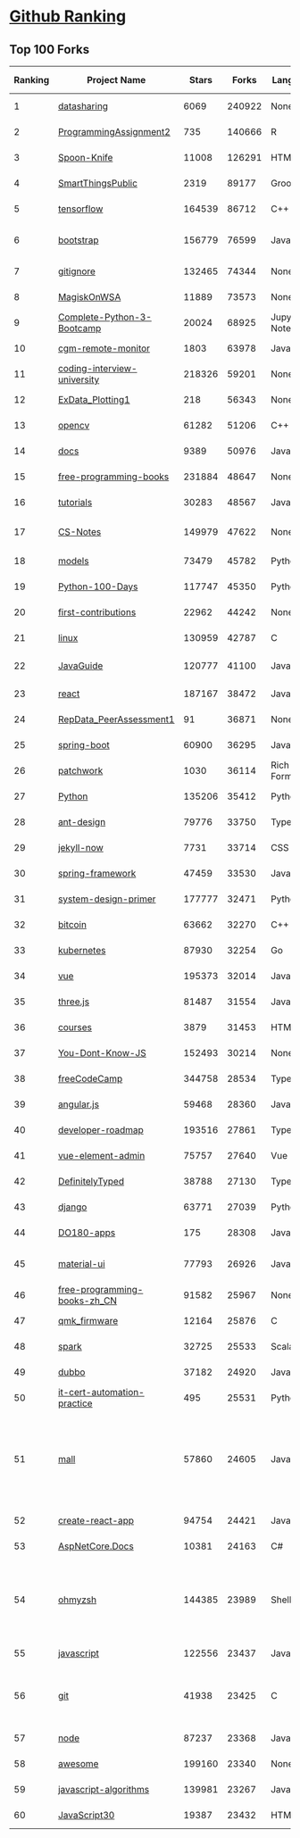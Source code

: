 [Github Ranking](../README.md)
==========

## Top 100 Forks

| Ranking | Project Name | Stars | Forks | Language | Open Issues | Description | Last Commit |
| ------- | ------------ | ----- | ----- | -------- | ----------- | ----------- | ----------- |
| 1 | [datasharing](https://github.com/jtleek/datasharing) | 6069 | 240922 | None | 285 | The Leek group guide to data sharing  | 2022-03-24T18:07:14Z |
| 2 | [ProgrammingAssignment2](https://github.com/rdpeng/ProgrammingAssignment2) | 735 | 140666 | R | 180 | Repository for Programming Assignment 2 for R Programming on Coursera | 2022-04-29T14:39:35Z |
| 3 | [Spoon-Knife](https://github.com/octocat/Spoon-Knife) | 11008 | 126291 | HTML | 1418 | This repo is for demonstration purposes only. | 2022-04-29T18:54:11Z |
| 4 | [SmartThingsPublic](https://github.com/SmartThingsCommunity/SmartThingsPublic) | 2319 | 89177 | Groovy | 58 | SmartThings open-source DeviceTypeHandlers and SmartApps code | 2022-04-29T12:01:00Z |
| 5 | [tensorflow](https://github.com/tensorflow/tensorflow) | 164539 | 86712 | C++ | 2222 | An Open Source Machine Learning Framework for Everyone | 2022-04-30T01:03:59Z |
| 6 | [bootstrap](https://github.com/twbs/bootstrap) | 156779 | 76599 | JavaScript | 216 | The most popular HTML, CSS, and JavaScript framework for developing responsive, mobile first projects on the web. | 2022-04-29T21:00:39Z |
| 7 | [gitignore](https://github.com/github/gitignore) | 132465 | 74344 | None | 0 | A collection of useful .gitignore templates | 2022-04-29T21:00:54Z |
| 8 | [MagiskOnWSA](https://github.com/LSPosed/MagiskOnWSA) | 11889 | 73573 | None | 1 | Integrate Magisk root and Google Apps (OpenGApps) into WSA (Windows Subsystem for Android) | 2022-04-20T16:39:53Z |
| 9 | [Complete-Python-3-Bootcamp](https://github.com/Pierian-Data/Complete-Python-3-Bootcamp) | 20024 | 68925 | Jupyter Notebook | 70 | Course Files for Complete Python 3 Bootcamp Course on Udemy | 2022-04-25T14:18:10Z |
| 10 | [cgm-remote-monitor](https://github.com/nightscout/cgm-remote-monitor) | 1803 | 63978 | JavaScript | 121 | nightscout web monitor | 2022-04-29T09:31:31Z |
| 11 | [coding-interview-university](https://github.com/jwasham/coding-interview-university) | 218326 | 59201 | None | 38 | A complete computer science study plan to become a software engineer. | 2022-04-24T23:48:47Z |
| 12 | [ExData_Plotting1](https://github.com/rdpeng/ExData_Plotting1) | 218 | 56343 | None | 75 | Plotting Assignment 1 for Exploratory Data Analysis | 2022-04-14T20:16:55Z |
| 13 | [opencv](https://github.com/opencv/opencv) | 61282 | 51206 | C++ | 2020 | Open Source Computer Vision Library | 2022-04-29T18:18:02Z |
| 14 | [docs](https://github.com/github/docs) | 9389 | 50976 | JavaScript | 98 | The open-source repo for docs.github.com | 2022-04-30T02:57:04Z |
| 15 | [free-programming-books](https://github.com/EbookFoundation/free-programming-books) | 231884 | 48647 | None | 29 | :books: Freely available programming books | 2022-04-29T00:28:05Z |
| 16 | [tutorials](https://github.com/eugenp/tutorials) | 30283 | 48567 | Java | 40 | Just Announced - "Learn Spring Security OAuth":  | 2022-04-29T21:08:05Z |
| 17 | [CS-Notes](https://github.com/CyC2018/CS-Notes) | 149979 | 47622 | None | 105 | :books: 技术面试必备基础知识、Leetcode、计算机操作系统、计算机网络、系统设计 | 2022-04-25T05:22:11Z |
| 18 | [models](https://github.com/tensorflow/models) | 73479 | 45782 | Python | 1155 | Models and examples built with TensorFlow | 2022-04-29T22:08:01Z |
| 19 | [Python-100-Days](https://github.com/jackfrued/Python-100-Days) | 117747 | 45350 | Python | 459 | Python - 100天从新手到大师 | 2022-04-24T01:41:14Z |
| 20 | [first-contributions](https://github.com/firstcontributions/first-contributions) | 22962 | 44242 | None | 73 | 🚀✨ Help beginners to contribute to open source projects | 2022-04-29T23:37:37Z |
| 21 | [linux](https://github.com/torvalds/linux) | 130959 | 42787 | C | 0 | Linux kernel source tree | 2022-04-29T22:58:18Z |
| 22 | [JavaGuide](https://github.com/Snailclimb/JavaGuide) | 120777 | 41100 | Java | 63 | 「Java学习+面试指南」一份涵盖大部分 Java 程序员所需要掌握的核心知识。准备 Java 面试，首选 JavaGuide！ | 2022-04-28T13:08:03Z |
| 23 | [react](https://github.com/facebook/react) | 187167 | 38472 | JavaScript | 658 | A declarative, efficient, and flexible JavaScript library for building user interfaces. | 2022-04-30T01:59:02Z |
| 24 | [RepData_PeerAssessment1](https://github.com/rdpeng/RepData_PeerAssessment1) | 91 | 36871 | None | 6 | Peer Assessment 1 for Reproducible Research | 2022-04-16T07:45:46Z |
| 25 | [spring-boot](https://github.com/spring-projects/spring-boot) | 60900 | 36295 | Java | 536 | Spring Boot | 2022-04-29T13:59:20Z |
| 26 | [patchwork](https://github.com/jlord/patchwork) | 1030 | 36114 | Rich Text Format | 19 | All the Git-it Workshop completers!  | 2022-04-30T01:35:51Z |
| 27 | [Python](https://github.com/TheAlgorithms/Python) | 135206 | 35412 | Python | 24 | All Algorithms implemented in Python | 2022-04-30T02:45:47Z |
| 28 | [ant-design](https://github.com/ant-design/ant-design) | 79776 | 33750 | TypeScript | 769 | An enterprise-class UI design language and React UI library | 2022-04-29T22:34:54Z |
| 29 | [jekyll-now](https://github.com/barryclark/jekyll-now) | 7731 | 33714 | CSS | 137 | Build a Jekyll blog in minutes, without touching the command line. | 2022-04-26T03:12:46Z |
| 30 | [spring-framework](https://github.com/spring-projects/spring-framework) | 47459 | 33530 | Java | 1152 | Spring Framework | 2022-04-30T01:18:09Z |
| 31 | [system-design-primer](https://github.com/donnemartin/system-design-primer) | 177777 | 32471 | Python | 158 | Learn how to design large-scale systems. Prep for the system design interview.  Includes Anki flashcards. | 2022-04-28T12:11:59Z |
| 32 | [bitcoin](https://github.com/bitcoin/bitcoin) | 63662 | 32270 | C++ | 597 | Bitcoin Core integration/staging tree | 2022-04-30T00:24:31Z |
| 33 | [kubernetes](https://github.com/kubernetes/kubernetes) | 87930 | 32254 | Go | 1632 | Production-Grade Container Scheduling and Management | 2022-04-30T01:52:30Z |
| 34 | [vue](https://github.com/vuejs/vue) | 195373 | 32014 | JavaScript | 329 | 🖖 Vue.js is a progressive, incrementally-adoptable JavaScript framework for building UI on the web. | 2022-04-29T18:55:04Z |
| 35 | [three.js](https://github.com/mrdoob/three.js) | 81487 | 31554 | JavaScript | 345 | JavaScript 3D Library. | 2022-04-30T02:55:28Z |
| 36 | [courses](https://github.com/DataScienceSpecialization/courses) | 3879 | 31453 | HTML | 26 | Course materials for the Data Science Specialization: https://www.coursera.org/specialization/jhudatascience/1 | 2021-03-30T06:51:57Z |
| 37 | [You-Dont-Know-JS](https://github.com/getify/You-Dont-Know-JS) | 152493 | 30214 | None | 83 | A book series on JavaScript. @YDKJS on twitter. | 2022-04-10T15:37:19Z |
| 38 | [freeCodeCamp](https://github.com/freeCodeCamp/freeCodeCamp) | 344758 | 28534 | TypeScript | 115 | freeCodeCamp.org's open-source codebase and curriculum. Learn to code for free. | 2022-04-30T00:49:24Z |
| 39 | [angular.js](https://github.com/angular/angular.js) | 59468 | 28360 | JavaScript | 391 | AngularJS - HTML enhanced for web apps! | 2022-04-12T15:57:22Z |
| 40 | [developer-roadmap](https://github.com/kamranahmedse/developer-roadmap) | 193516 | 27861 | TypeScript | 105 | Roadmap to becoming a developer in 2022 | 2022-04-29T17:09:02Z |
| 41 | [vue-element-admin](https://github.com/PanJiaChen/vue-element-admin) | 75757 | 27640 | Vue | 1089 | :tada: A magical vue admin                                                                https://panjiachen.github.io/vue-element-admin | 2022-04-19T10:52:27Z |
| 42 | [DefinitelyTyped](https://github.com/DefinitelyTyped/DefinitelyTyped) | 38788 | 27130 | TypeScript | 571 | The repository for high quality TypeScript type definitions. | 2022-04-29T23:39:03Z |
| 43 | [django](https://github.com/django/django) | 63771 | 27039 | Python | 0 | The Web framework for perfectionists with deadlines. | 2022-04-29T19:43:55Z |
| 44 | [DO180-apps](https://github.com/RedHatTraining/DO180-apps) | 175 | 28308 | JavaScript | 0 | DO180 Repository for Sample Applications | 2022-04-27T21:57:55Z |
| 45 | [material-ui](https://github.com/mui/material-ui) | 77793 | 26926 | JavaScript | 923 | MUI Core (formerly Material-UI) is the React UI library you always wanted. Follow your own design system, or start with Material Design. | 2022-04-29T22:52:29Z |
| 46 | [free-programming-books-zh_CN](https://github.com/justjavac/free-programming-books-zh_CN) | 91582 | 25967 | None | 0 | :books: 免费的计算机编程类中文书籍，欢迎投稿 | 2022-04-06T12:17:28Z |
| 47 | [qmk_firmware](https://github.com/qmk/qmk_firmware) | 12164 | 25876 | C | 471 | Open-source keyboard firmware for Atmel AVR and Arm USB families | 2022-04-30T02:15:26Z |
| 48 | [spark](https://github.com/apache/spark) | 32725 | 25533 | Scala | 0 | Apache Spark - A unified analytics engine for large-scale data processing | 2022-04-30T03:00:06Z |
| 49 | [dubbo](https://github.com/apache/dubbo) | 37182 | 24920 | Java | 365 | Apache Dubbo is a high-performance, java based, open source RPC framework. | 2022-04-29T11:31:39Z |
| 50 | [it-cert-automation-practice](https://github.com/google/it-cert-automation-practice) | 495 | 25531 | Python | 47 | Google IT Automation with Python Professional Certificate - Practice files | 2022-04-29T23:09:09Z |
| 51 | [mall](https://github.com/macrozheng/mall) | 57860 | 24605 | Java | 23 | mall项目是一套电商系统，包括前台商城系统及后台管理系统，基于SpringBoot+MyBatis实现，采用Docker容器化部署。 前台商城系统包含首页门户、商品推荐、商品搜索、商品展示、购物车、订单流程、会员中心、客户服务、帮助中心等模块。 后台管理系统包含商品管理、订单管理、会员管理、促销管理、运营管理、内容管理、统计报表、财务管理、权限管理、设置等模块。 | 2022-04-28T12:02:49Z |
| 52 | [create-react-app](https://github.com/facebook/create-react-app) | 94754 | 24421 | JavaScript | 1296 | Set up a modern web app by running one command. | 2022-04-29T06:13:01Z |
| 53 | [AspNetCore.Docs](https://github.com/dotnet/AspNetCore.Docs) | 10381 | 24163 | C# | 515 | Documentation for ASP.NET Core | 2022-04-30T00:06:54Z |
| 54 | [ohmyzsh](https://github.com/ohmyzsh/ohmyzsh) | 144385 | 23989 | Shell | 192 | 🙃   A delightful community-driven (with 2,000+ contributors) framework for managing your zsh configuration. Includes 300+ optional plugins (rails, git, macOS, hub, docker, homebrew, node, php, python, etc), 140+ themes to spice up your morning, and an auto-update tool so that makes it easy to keep up with the latest updates from the community. | 2022-04-29T19:29:50Z |
| 55 | [javascript](https://github.com/airbnb/javascript) | 122556 | 23437 | JavaScript | 87 | JavaScript Style Guide | 2022-04-08T01:41:48Z |
| 56 | [git](https://github.com/git/git) | 41938 | 23425 | C | 0 | Git Source Code Mirror - This is a publish-only repository but pull requests can be turned into patches to the mailing list via GitGitGadget (https://gitgitgadget.github.io/). Please follow Documentation/SubmittingPatches procedure for any of your improvements. | 2022-04-29T22:13:20Z |
| 57 | [node](https://github.com/nodejs/node) | 87237 | 23368 | JavaScript | 1242 | Node.js JavaScript runtime :sparkles::turtle::rocket::sparkles: | 2022-04-30T02:29:14Z |
| 58 | [awesome](https://github.com/sindresorhus/awesome) | 199160 | 23340 | None | 21 | 😎 Awesome lists about all kinds of interesting topics | 2022-04-26T01:56:02Z |
| 59 | [javascript-algorithms](https://github.com/trekhleb/javascript-algorithms) | 139981 | 23267 | JavaScript | 103 | 📝 Algorithms and data structures implemented in JavaScript with explanations and links to further readings | 2022-04-29T21:15:40Z |
| 60 | [JavaScript30](https://github.com/wesbos/JavaScript30) | 19387 | 23432 | HTML | 0 | 30 Day Vanilla JS Challenge | 2022-04-24T04:41:42Z |

